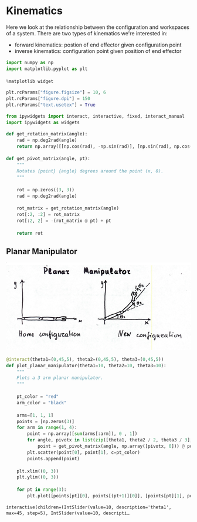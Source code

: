 
# Kinematics

Here we look at the relationship between the configuration and
workspaces of a system.  There are two types of kinematics we're
interested in:  
* forward kinematics: postion of end effector given configuration point
* inverse kinematics: configuration point given position of end effector


```python
import numpy as np
import matplotlib.pyplot as plt

%matplotlib widget
```


```python
plt.rcParams["figure.figsize"] = 10, 6
plt.rcParams["figure.dpi"] = 150
plt.rcParams["text.usetex"] = True
```


```python
from ipywidgets import interact, interactive, fixed, interact_manual
import ipywidgets as widgets
```


```python
def get_rotation_matrix(angle):
    rad = np.deg2rad(angle)
    return np.array([[np.cos(rad), -np.sin(rad)], [np.sin(rad), np.cos(rad)]])

def get_pivot_matrix(angle, pt):
    """
    Rotates {point} {angle} degrees around the point (x, 0).
    """
    
    rot = np.zeros((3, 3))
    rad = np.deg2rad(angle)
    
    rot_matrix = get_rotation_matrix(angle)
    rot[:2, :2] = rot_matrix
    rot[:2, 2] = -(rot_matrix @ pt) + pt
    
    return rot
```

## Planar Manipulator

![planar manipulator](./planar-manipulator.png)


```python
@interact(theta1=(0,45,5), theta2=(0,45,5), theta3=(0,45,5))
def plot_planar_manipulator(theta1=10, theta2=10, theta3=10):
    """
    Plots a 3 arm planar manipulator.
    """
    
    pt_color = "red"
    arm_color = "black"
    
    arms=[1, 1, 1] 
    points = [np.zeros(3)]
    for arm in range(1, 4):
        point = np.array([sum(arms[:arm]), 0 , 1])
        for angle, pivotx in list(zip([theta1, theta2 / 2, theta3 / 3], [0, sum(arms[1:2]), sum(arms[:2])]))[:arm]:
            point = get_pivot_matrix(angle, np.array([pivotx, 0])) @ point
        plt.scatter(point[0], point[1], c=pt_color)
        points.append(point)
        
    plt.xlim((0, 3))
    plt.ylim((0, 3))
    
    for pt in range(3):
        plt.plot([points[pt][0], points[(pt+1)][0]], [points[pt][1], points[(pt+1)][1]], c=arm_color)
```


    interactive(children=(IntSlider(value=10, description='theta1', max=45, step=5), IntSlider(value=10, descripti…

